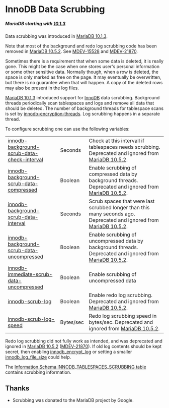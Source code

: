 # InnoDB Data Scrubbing

##### MariaDB starting with [10.1.3](/kb/en/mariadb-1013-release-notes/)

Data scrubbing was introduced in [MariaDB 10.1.3](/kb/en/mariadb-1013-release-notes/).

Note that most of the background and redo log scrubbing code has been removed in [MariaDB 10.5.2](/kb/en/mariadb-1052-release-notes/). See [MDEV-15528](https://jira.mariadb.org/browse/MDEV-15528) and [MDEV-21870](https://jira.mariadb.org/browse/MDEV-21870).

Sometimes there is a requirement that when some data is deleted, it is really gone. This might be the case when one stores user's personal information or some other sensitive data. Normally though, when a row is deleted, the space is only marked as free on the page. It may eventually be overwritten, but there is no guarantee when that will happen. A copy of the deleted rows may also be present in the log files.

[MariaDB 10.1.3](/kb/en/mariadb-1013-release-notes/) introduced support for [InnoDB](/columns-storage-engines-and-plugins/storage-engines/innodb) data scrubbing. Background threads periodically scan tablespaces and logs and remove all data that should be deleted. The number of background threads for tablespace scans is set by [innodb-encryption-threads](/kb/en/xtradbinnodb-server-system-variables/#innodb_encryption_threads). Log scrubbing happens in a separate thread.

To configure scrubbing one can use the following variables:

<table><tbody><tr><td><a href="/kb/en/innodb-system-variables/#innodb_background_scrub_data_check_interval">innodb-background-scrub-data-check-interval</a></td><td>Seconds</td><td>Check at this intervall if tablespaces needs scrubbing. Deprecated and ignored from <a href="/kb/en/mariadb-1052-release-notes/">MariaDB 10.5.2</a>.</td></tr>
<tr><td><a href="/kb/en/innodb-system-variables/#innodb_background_scrub_data_compressed">innodb-background-scrub-data-compressed</a></td><td>Boolean</td><td>Enable scrubbing of compressed data by background threads. Deprecated and ignored from <a href="/kb/en/mariadb-1052-release-notes/">MariaDB 10.5.2</a>.</td></tr>
<tr><td><a href="/kb/en/innodb-system-variables/#innodb_background_scrub_data_interval">innodb-background-scrub-data-interval</a></td><td>Seconds</td><td>Scrub spaces that were last scrubbed longer than this many seconds ago. Deprecated and ignored from <a href="/kb/en/mariadb-1052-release-notes/">MariaDB 10.5.2</a>.</td></tr>
<tr><td><a href="/kb/en/innodb-system-variables/#innodb_background_scrub_data_uncompressed">innodb-background-scrub-data-uncompressed</a></td><td>Boolean</td><td>Enable scrubbing of uncompressed data by background threads. Deprecated and ignored from <a href="/kb/en/mariadb-1052-release-notes/">MariaDB 10.5.2</a>.</td></tr>
<tr><td><a href="/kb/en/innodb-system-variables/#innodb_immediate_scrub_data_uncompressed">innodb-immediate-scrub-data-uncompressed</a></td><td>Boolean</td><td>Enable scrubbing of uncompressed data</td></tr>
<tr><td><a href="/kb/en/innodb-system-variables/#innodb_scrub_log">innodb-scrub-log</a></td><td>Boolean</td><td>Enable redo log scrubbing. Deprecated and ignored from <a href="/kb/en/mariadb-1052-release-notes/">MariaDB 10.5.2</a>.</td></tr>
<tr><td><a href="/kb/en/innodb-system-variables/#innodb_scrub_log_speed">innodb-scrub-log-speed</a></td><td>Bytes/sec</td><td>Redo log scrubbing speed in bytes/sec. Deprecated and ignored from <a href="/kb/en/mariadb-1052-release-notes/">MariaDB 10.5.2</a>.</td></tr>
</tbody></table>

Redo log scrubbing did not fully work as intended, and was deprecated and ignored in [MariaDB 10.5.2](/kb/en/mariadb-1052-release-notes/) ([MDEV-21870](https://jira.mariadb.org/browse/MDEV-21870)). If old log contents should be kept secret, then enabling [innodb_encrypt_log](/kb/en/innodb-system-variables/#innodb_encrypt_log) or setting a smaller [innodb_log_file_size](/kb/en/innodb-system-variables/#innodb_log_file_size) could help.

The [Information Schema INNODB_TABLESPACES_SCRUBBING table](/kb/en/information-schema-innodb_tablespaces_scrubbing-table/) contains scrubbing information.

## Thanks

- Scrubbing was donated to the MariaDB project by Google.